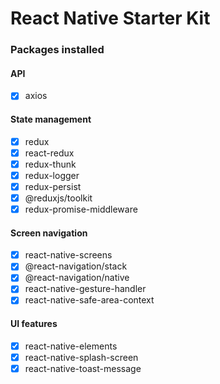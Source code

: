 # React Native Starter Kit

### Packages installed

#### API

- [x] axios

#### State management

- [x] redux
- [x] react-redux
- [x] redux-thunk
- [x] redux-logger
- [x] redux-persist
- [x] @reduxjs/toolkit
- [x] redux-promise-middleware

#### Screen navigation

- [x] react-native-screens
- [x] @react-navigation/stack
- [x] @react-navigation/native
- [x] react-native-gesture-handler
- [x] react-native-safe-area-context

#### UI features

- [x] react-native-elements
- [x] react-native-splash-screen
- [x] react-native-toast-message
